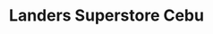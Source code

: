 ---
title: "Landers Superstore Cebu"
url: /cebu-city/landers-superstore-cebu-cardinal-rosales-avenue/
shop: supermarket
---